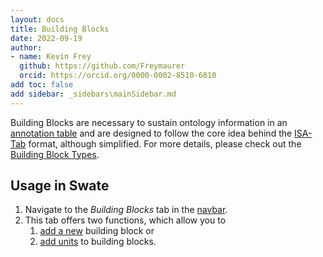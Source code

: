 ```yaml
---
layout: docs
title: Building Blocks
date: 2022-09-19
author: 
- name: Kevin Frey
  github: https://github.com/Freymaurer
  orcid: https://orcid.org/0000-0002-8510-6810
add toc: false
add sidebar: _sidebars\mainSidebar.md
---
```


Building Blocks are necessary to sustain ontology information in an [annotation table](./Docs02-Annotation-Table.html) and are designed to follow the core idea behind the [ISA-Tab](https://isa-specs.readthedocs.io/en/latest/isatab.html) format, although simplified. For more details, please check out the [Building Block Types](./swate_blocks_types.html).

<!-- Any Swate annotation table can be converted to ISA-Json. -->

## Usage in Swate

1. Navigate to the *Building Blocks* tab in the <a href="./../img/Swate-Overlay-Exp.jpg" target="_blank">navbar</a>.
2. This tab offers two functions, which allow you to
   1. [add a new](./swate_blocks_add.html) building block or
   2. [add units](./swate_blocks_units.html) to building blocks.
